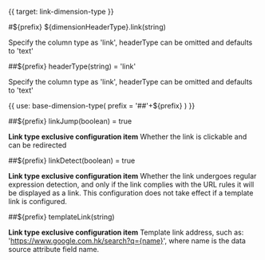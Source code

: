 {{ target: link-dimension-type }}

#${prefix} ${dimensionHeaderType}.link(string)

Specify the column type as 'link', headerType can be omitted and defaults to 'text'

##${prefix} headerType(string) = 'link'

Specify the column type as 'link', headerType can be omitted and defaults to 'text'

{{ use: base-dimension-type(
    prefix = '##'+${prefix}
) }}

##${prefix} linkJump(boolean) = true

**Link type exclusive configuration item** Whether the link is clickable and can be redirected

##${prefix} linkDetect(boolean) = true

**Link type exclusive configuration item** Whether the link undergoes regular expression detection, and only if the link complies with the URL rules it will be displayed as a link. This configuration does not take effect if a template link is configured.

##${prefix} templateLink(string)

**Link type exclusive configuration item** Template link address, such as: 'https://www.google.com.hk/search?q={name}', where name is the data source attribute field name.